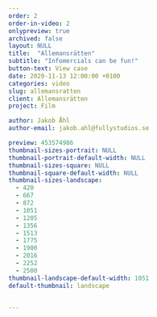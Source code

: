 ```yaml
---
order: 2
order-in-video: 2
onlypreview: true
archived: false
layout: NULL
title:  "Allemansrätten"
subtitle: "Infomercials can be fun!"
button-text: View case
date: 2020-11-13 12:00:00 +0100
categories: video
slug: allemansratten
client: Allemansrätten
project: Film

author: Jakob Åhl
author-email: jakob.ahl@fullystudios.se

preview: 453574986
thumbnail-sizes-portrait: NULL
thumbnail-portrait-default-width: NULL
thumbnail-sizes-square: NULL
thumbnail-square-default-width: NULL
thumbnail-sizes-landscape: 
  - 420
  - 667
  - 872
  - 1051
  - 1205
  - 1356
  - 1513
  - 1775
  - 1900
  - 2016
  - 2252
  - 2500
thumbnail-landscape-default-width: 1051
default-thumbnail: landscape


---
```

